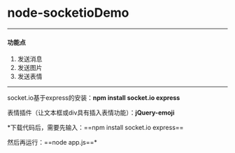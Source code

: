# node-socketioDemo
---

#### **功能点**
1. 发送消息
2. 发送图片
3. 发送表情

---

socket.io基于express的安装：**npm install socket.io express**

表情插件（让文本框或div具有插入表情功能）：**jQuery-emoji**

*下载代码后，需要先输入：==npm install socket.io express==

然后再运行：==node app.js==*
